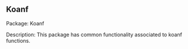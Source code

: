 ## Koanf

Package: Koanf

Description: This package has common functionality associated to koanf functions.